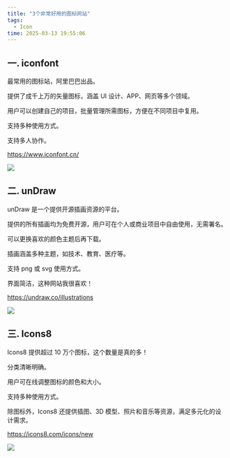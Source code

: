 ```yaml
---
title: "3个非常好用的图标网站"
tags:
  - Icon
time: 2025-03-13 19:55:06
---
```


## 一. iconfont

最常用的图标站，阿里巴巴出品。

提供了成千上万的矢量图标，涵盖 UI 设计、APP、网页等多个领域。

用户可以创建自己的项目，批量管理所需图标，方便在不同项目中复用。

支持多种使用方式。

支持多人协作。

https://www.iconfont.cn/

<img src="/images/26.webp">

## 二. unDraw

unDraw 是一个提供开源插画资源的平台。

提供的所有插画均为免费开源，用户可在个人或商业项目中自由使用，无需署名。

可以更换喜欢的颜色主题后再下载。

插画涵盖多种主题，如技术、教育、医疗等。

支持 png 或 svg 使用方式。

界面简洁，这种网站我很喜欢！

https://undraw.co/illustrations

<img src="/images/27.webp">

## 三. Icons8

Icons8 提供超过 10 万个图标，这个数量是真的多！

分类清晰明确。

用户可在线调整图标的颜色和大小。

支持多种使用方式。

除图标外，Icons8 还提供插图、3D 模型、照片和音乐等资源，满足多元化的设计需求。

https://icons8.com/icons/new

<img src="/images/28.webp">

